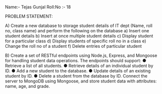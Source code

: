 Name:- Tejas Gunjal
Roll:No :- 18

PROBLEM STATEMENT:

A)	Create a new database to storage student details of IT dept (Name, roll no, class name) and perform the following on the database
a)	Insert one student details
b)	Insert at once multiple student details
c)	Display student for a particular class
d)	Display students of specific roll no in a class
e)	Change the roll no of a student 
f)	Delete entries of particular student 

B) Create a set of RESTful endpoints using Node.js, Express, and Mongoose for handling student data operations. 
The endpoints should support: 
●	Retrieve a list of all students. 
●	Retrieve details of an individual student by ID. 
●	Add a new student to the database. 
●	Update details of an existing student by ID. 
●	Delete a student from the database by ID. 
Connect the server to MongoDB using Mongoose, and store student data with attributes: name, age, and grade.
